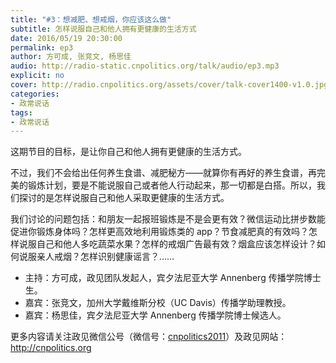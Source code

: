 ```yaml
---
title: "#3：想减肥、想戒烟，你应该这么做"
subtitle: 怎样说服自己和他人拥有更健康的生活方式
date: 2016/05/19 20:30:00
permalink: ep3
author: 方可成, 张竞文, 杨思佳
audio: http://radio-static.cnpolitics.org/talk/audio/ep3.mp3
explicit: no
cover: http://radio.cnpolitics.org/assets/cover/talk-cover1400-v1.0.jpg
categories:
- 政常说话
tags:
- 政常说话
---
```

这期节目的目标，是让你自己和他人拥有更健康的生活方式。

不过，我们不会给出任何养生食谱、减肥秘方——就算你有再好的养生食谱，再完美的锻炼计划，要是不能说服自己或者他人行动起来，那一切都是白搭。所以，我们探讨的是怎样说服自己和他人采取更健康的生活方式。

我们讨论的问题包括：和朋友一起报班锻炼是不是会更有效？微信运动比拼步数能促进你锻炼身体吗？怎样更高效地利用锻炼类的 app？节食减肥真的有效吗？怎样说服自己和他人多吃蔬菜水果？怎样的戒烟广告最有效？烟盒应该怎样设计？如何说服亲人戒烟？怎样识别健康谣言？……

- 主持：方可成，政见团队发起人，宾夕法尼亚大学 Annenberg 传播学院博士生。
- 嘉宾：张竞文，加州大学戴维斯分校（UC Davis）传播学助理教授。
- 嘉宾：杨思佳，宾夕法尼亚大学 Annenberg 传播学院博士候选人。

更多内容请关注政见微信公号（微信号：[cnpolitics2011](http://open.weixin.qq.com/qr/code/?username=cnpolitics2011)）及政见网站：<http://cnpolitics.org>
